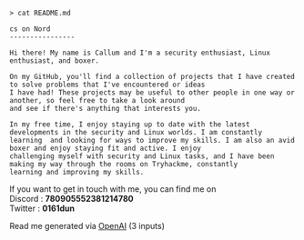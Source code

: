 ```
> cat README.md
```

```
cs on Nord
----------------

Hi there! My name is Callum and I'm a security enthusiast, Linux enthusiast, and boxer.

On my GitHub, you'll find a collection of projects that I have created to solve problems that I've encountered or ideas 
I have had! These projects may be useful to other people in one way or another, so feel free to take a look around 
and see if there's anything that interests you. 

In my free time, I enjoy staying up to date with the latest developments in the security and Linux worlds. I am constantly
learning  and looking for ways to improve my skills. I am also an avid boxer and enjoy staying fit and active. I enjoy 
challenging myself with security and Linux tasks, and I have been making my way through the rooms on Tryhackme, constantly 
learning and improving my skills.
```
If you want to get in touch with me, you can find me on<br>
Discord : **780905552381214780** <br>
Twitter : **0161dun**


Read me generated via [OpenAI](https://chat.openai.com/chat) (3 inputs)
